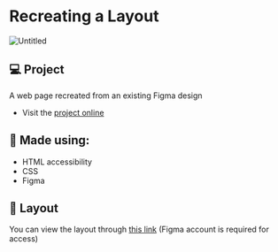 
# Recreating a Layout
![Untitled](https://github.com/rodirog/pagina-web/assets/101756238/f84216ec-5f1a-4fe4-b098-05b7f64a3b65)

## 💻 Project
A web page recreated from an existing Figma design

- Visit the [project online](https://rodirog.github.io/pagina-web/)

## 🧪 Made using:

- HTML accessibility
- CSS
- Figma

## 🔖 Layout
You can view the layout through [this link](https://www.figma.com/file/waisYRoNzeBgIxOyrz0b2R/Projeto01-Extra/duplicate) (Figma account is required for access)


